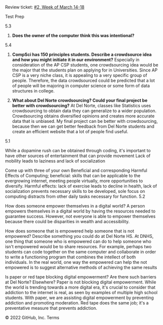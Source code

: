 Review ticket: [#2, Week of March 14-18](https://github.com/yolandayangg/yolandayang/issues/2)

Test Prep

5.3

1. **Does the owner of the computer think this was intentional?** 

5.4

1. **CompSci has 150 principles students. Describe a crowdsource idea and how you might initiate it in our environment?** Especially in consideration of the AP CSP students, one crowdsourcing idea would be the major that the students plan on applying for in Universities. Since AP CSP is a very niche class, it is appealing to a very specific group of people. Therefore, the data crowdsourced could be predicted that a lot of people will be majoring in computer science or some form of data structures in college.

2. **What about Del Norte crowdsourcing? Could your final project be better with crowdsourcing?** At Del Norte, classes like Statistics uses crowdsourcing to obtain data they can generalize to a wider population. Crowdsourcing obtains diversified opinions and creates more accurate data that is unbiased. My final project can be better with crowdsourcing, because then we can get better feedback from Del Norte students and create an efficient website that a lot of people find useful.

5.1

While a dopamine rush can be obtained through coding, it's important to have other sources of entertainment that can provide movement Lack of mobility leads to laziness and lack of socialization

Come up with three of your own Beneficial and corresponding Harmful Effects of Computing; beneficial: skills that can be applicable to the evergrowing internet, meeting people virtually, more opportunities to diversify. Harmful effects: lack of exercise leads to decline in health, lack of socialization prevents necessary skills to be developed, sole focus on computing distracts from other daily tasks necessary for function.
5.2

How does someone empower themselves in a digital world? A person empowers themselves in a digital world by having the resources needed to guarantee success. However, not everyone is able to empower themselves because there could be disparities in wealth and accessibility.

How does someone that is empowered help someone that is not empowered? Describe something you could do at Del Norte HS. At DNHS, one thing that someone who is empowered can do to help someone who isn't empowered would be to share resources. For example, perhaps two students can code together on the same computer and collaborate in order to write a functioning program that combines the intellect of both individuals. In the real world, one way the empowered can help the not empowered is to suggest alternative methods of achieving the same results

Is paper or red tape blocking digital empowerment? Are there such barriers at Del Norte? Elsewhere? Paper is not blocking digital empowerment. While the world is trending towards a more digital era, it's crucial to consider that addiction to the internet is real, as seen by examples of multiple high school students. With paper, we are assisting digital empowerment by preventing addiction and promoting moderation. Red tape does the same job; it's a preventative measure that prevents addiction.

© 2022 GitHub, Inc.
Terms
